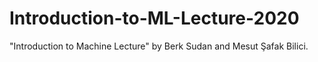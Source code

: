 # Introduction-to-ML-Lecture-2020
"Introduction to Machine Lecture" by Berk Sudan and Mesut Şafak Bilici.


